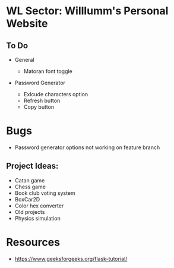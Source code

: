 # WL Sector: Willlumm's Personal Website

## To Do
    
- General
  - Matoran font toggle

- Password Generator
  - Exlcude characters option
  - Refresh button
  - Copy button

# Bugs
- Password generator options not working on feature branch

## Project Ideas:
- Catan game
- Chess game
- Book club voting system
- BoxCar2D
- Color hex converter
- Old projects
- Physics simulation

# Resources
- https://www.geeksforgeeks.org/flask-tutorial/